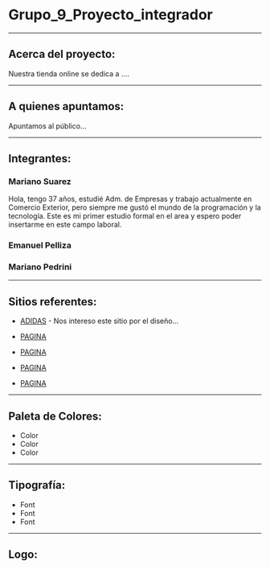# Grupo_9_Proyecto_integrador
-------------------------------------------------------
## Acerca del proyecto:

Nuestra tienda online se dedica a ....

-------------------------------------------------------
## A quienes apuntamos:

Apuntamos al público...

-------------------------------------------------------
## Integrantes:

### Mariano Suarez

Hola, tengo 37 años, estudié Adm. de Empresas y trabajo actualmente en Comercio Exterior, pero siempre me gustó el mundo de la programación y la tecnología.
Este es mi primer estudio formal en el area y espero poder insertarme en este campo laboral.

### Emanuel Pelliza



### Mariano Pedrini



-------------------------------------------------------
## Sitios referentes:

* [ADIDAS](http://www.adidas.com.ar) - Nos intereso este sitio por el diseño...

* [PAGINA](http://www.....) 

* [PAGINA](http://www.....) 

* [PAGINA](http://www.....) 

* [PAGINA](http://www.....) 

-------------------------------------------------------
## Paleta de Colores:

* Color
* Color
* Color

-------------------------------------------------------
## Tipografía:

* Font
* Font
* Font

-------------------------------------------------------
## Logo:
